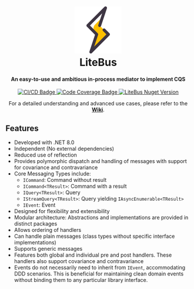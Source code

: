 <h1 align="center">
  <br>
  <a href="https://github.com/litenova/LiteBus">
    <img src="assets/logo/icon.png">
  </a>
  <br>
  LiteBus
  <br>
</h1>

<h4 align="center">An easy-to-use and ambitious in-process mediator to implement CQS</h4>

<p align="center">

  <a href="https://github.com/litenova/LiteBus/actions/workflows/release.yml">
    <img src="https://github.com/litenova/LiteBus/actions/workflows/release.yml/badge.svg" alt="CI/CD Badge" />
  </a>

  <a href="https://codecov.io/gh/litenova/LiteBus" >
    <img src="https://codecov.io/gh/litenova/LiteBus/graph/badge.svg?token=XBNYITSV5A" alt="Code Coverage Badge" />
  </a>

  <a href="https://www.nuget.org/packages/LiteBus">
    <img src="https://img.shields.io/nuget/vpre/LiteBus.svg" alt="LiteBus Nuget Version" />
  </a>
</p>

<p align="center">
  For a detailed understanding and advanced use cases, please refer to the <a href="https://github.com/litenova/LiteBus/wiki"><b>Wiki</b></a>.
</p>

## Features

- Developed with .NET 8.0
- Independent (No external dependencies)
- Reduced use of reflection
- Provides polymorphic dispatch and handling of messages with support for covariance and contravariance
- Core Messaging Types include:
    - `ICommand`: Command without result
    - `ICommand<TResult>`: Command with a result
    - `IQuery<TResult>`: Query
    - `IStreamQuery<TResult>`: Query yielding `IAsyncEnumerable<TResult>`
    - `IEvent`: Event
- Designed for flexibility and extensibility
- Modular architecture: Abstractions and implementations are provided in distinct packages
- Allows ordering of handlers
- Can handle plain messages (class types without specific interface implementations)
- Supports generic messages
- Features both global and individual pre and post handlers. These handlers also support covariance and contravariance
- Events do not necessarily need to inherit from `IEvent`, accommodating DDD scenarios. This is beneficial for
  maintaining clean domain events without binding them to any particular library interface.
